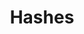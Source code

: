 ---
layout: tag-list
type: tag
title: Hashes
slug: Hashes
category: Tag
sidebar: false
description: >
    
---